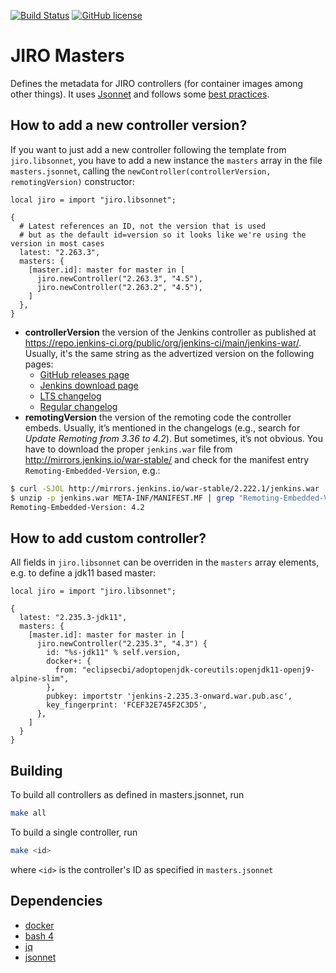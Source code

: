[![Build Status](https://ci.eclipse.org/cbi/buildStatus/icon?job=jiro-masters%2Fmaster)](https://ci.eclipse.org/cbi/job/jiro-masters/job/master/)
[![GitHub license](https://img.shields.io/github/license/eclipse-cbi/jiro-masters.svg)](https://github.com/eclipse-cbi/jiro-masters/blob/master/LICENSE)

# JIRO Masters

Defines the metadata for JIRO controllers (for container images among other things). It uses [Jsonnet](https://jsonnet.org) and follows some [best practices](https://github.com/databricks/jsonnet-style-guide).

## How to add a new controller version?

If you want to just add a new controller following the template from `jiro.libsonnet`, you have to add a new instance the `masters` array in the file `masters.jsonnet`, calling the `newController(controllerVersion, remotingVersion)` constructor:

```jsonnet
local jiro = import "jiro.libsonnet";

{
  # Latest references an ID, not the version that is used
  # but as the default id=version so it looks like we're using the version in most cases
  latest: "2.263.3", 
  masters: {
    [master.id]: master for master in [
      jiro.newController("2.263.3", "4.5"),
      jiro.newController("2.263.2", "4.5"),
    ]
  },
}
```

* **controllerVersion** the version of the Jenkins controller as published at https://repo.jenkins-ci.org/public/org/jenkins-ci/main/jenkins-war/. Usually, it's the same string as the advertized version on the following pages:
  * [GitHub releases page](https://github.com/jenkinsci/jenkins/releases)
  * [Jenkins download page](https://www.jenkins.io/download/)
  * [LTS changelog](https://www.jenkins.io/changelog-stable/)
  * [Regular changelog](https://www.jenkins.io/changelog/)
* **remotingVersion** the version of the remoting code the controller embeds. Usually, it’s mentioned in the changelogs (e.g., search for *Update Remoting from 3.36 to 4.2*). But sometimes, it’s not obvious. You have to download the proper `jenkins.war` file from http://mirrors.jenkins.io/war-stable/ and check for the manifest entry `Remoting-Embedded-Version`, e.g.:

```bash
$ curl -SJOL http://mirrors.jenkins.io/war-stable/2.222.1/jenkins.war
$ unzip -p jenkins.war META-INF/MANIFEST.MF | grep "Remoting-Embedded-Version"
Remoting-Embedded-Version: 4.2
```


## How to add custom controller?

All fields in `jiro.libsonnet` can be overriden in the `masters` array elements, e.g. to define a jdk11 based master:

```jsonnet
local jiro = import "jiro.libsonnet";

{
  latest: "2.235.3-jdk11", 
  masters: {
    [master.id]: master for master in [
      jiro.newController("2.235.3", "4.3") {
        id: "%s-jdk11" % self.version,
        docker+: {
          from: "eclipsecbi/adoptopenjdk-coreutils:openjdk11-openj9-alpine-slim",
        },
        pubkey: importstr 'jenkins-2.235.3-onward.war.pub.asc',
        key_fingerprint: 'FCEF32E745F2C3D5',
      },
    ]
  }
}
```

## Building

To build all controllers as defined in masters.jsonnet, run

```bash
make all
```

To build a single controller, run

```bash
make <id>
```

where `<id>` is the controller's ID as specified in `masters.jsonnet`

## Dependencies

* [docker](https://www.docker.com)
* [bash 4](https://www.gnu.org/software/bash/)
* [jq](https://stedolan.github.io/jq/)
* [jsonnet](https://jsonnet.org)